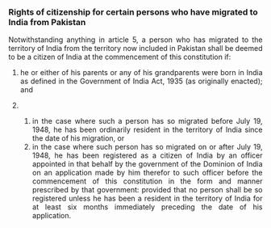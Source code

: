 ### Rights of citizenship for certain persons who have migrated to India from Pakistan
<div style="text-align: justify">

Notwithstanding anything in article 5, a person who has migrated to the territory of India from the territory now included in Pakistan shall be deemed to be a citizen of India at the commencement of this constitution if:

</div>

1. <div style="text-align: justify"> he or either of his parents or any of his grandparents were born in India as defined in the Government of India Act, 1935 (as originally enacted); and

2. ​
    1. <div style="text-align: justify"> in the case where such a person has so migrated before July 19, 1948, he has been ordinarily resident in the territory of India since the date of his migration, or

    2. <div style="text-align: justify"> in the case where such person has so migrated on or after July 19, 1948, he has been registered as a citizen of India by an officer appointed in that behalf by the government of the Dominion of India on an application made by him therefor to such officer before the commencement of this constitution in the form and manner prescribed by that government: provided that no person shall be so registered unless he has been a resident in the territory of India for at least six months immediately preceding the date of his application.
